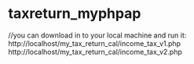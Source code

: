 # taxreturn_myphpap
//you can download in to your local machine and run it:
  http://localhost/my_tax_return_cal/income_tax_v1.php
  http://localhost/my_tax_return_cal/income_tax_v2.php

  
  <!-- Free Web Hosting Area
Welcome to Free Web Hosting Area!!

Contact Us
Account www.taxreturn.com was successfully activated.

ATTENTION!! We don't offer free domains, but free hosting for already registered domains!!! If you don't own www.taxreturn.com (yearly fee paid to a domain registrar), domain and any connected services will not work. To register a domain for a good price, please check our domain registration site https://www.protonhosting.com.
!! Set Nameservers to the following records, else your site and our services for your domain will not work !!

Primary Nameserver: ns1.freewha.com [69.197.166.35]
Secondary Nameserver: ns2.freewha.com [69.197.166.37]

Changes to DNS may take up to 24 hours, depending on location.

Add an index page (examples: index.html or index.php) and put your files directly on root. No public_html folder required.

MORE ATTENTION!! This page contains all details about your account. Save it now to your computer for further access, as we don't send a copy by email!

FreeWHA Control Panel
Always access your control panel using http://www.taxreturn.com/cpanel (or use http://doms.freewha.com/ until nameservers activation). This way you will be redirected to the proper server.

Log in using:

Username: www.taxreturn.com
Password: MoDn122112!

If you have accounts created on more than one server, see http://www.freewebhostingarea.com/members/.

Some scripts require server path. Yours is /home/vhosts/www.taxreturn.com.

Your Personal FTP Information
FTP Server/Host: www.taxreturn.com
FTP Login/Username: www.taxreturn.com
FTP PassWord: MoDn122112!

To upload your files, you may use free ftp programs like Filezilla, Cyberduck or WinSCP.

Or you may try our Web based FTP client, located at http://www.taxreturn.com/ftp/.

Once logged in, you will be able to create a new dir, new file, to upload a zip archive and have it unzipped automatically, to edit your files, to select files and download them as .zip, to copy, move, delete, rename, chmod (change permissions), search anything under your account, ability to see and edit dot files like .htaccess. With a normal ftp program you will not be able to do this. For a complete list of features see http://www.taxreturn.com/ftp/help.html.

MySQL database Information

At FreeWebHostingArea you may create as many accounts as you need with as many databases as you need.
There is no limit, but please do not abuse!
ATTENTION!!! MySQL databases must be created/activated @ FreeWHA Control Panel >> Hit Create DB button.

PhpMyAdmin (PMA) is a tool that will help you to administer your database. You don't have privileges to create a database with PMA because, as said before, databases must be created @ FreeWHA Control Panel using Create DB button.
phpMyAdmin is preinstalled at http://www.taxreturn.com/pma/. Log in using database username (which is a number), not with account username!!
Database details (database name, db username and db password) will be provided at Control Panel once you create the database.

Other features at FreeWHA Control Panel
Configure PHP
you may activate PHP and choose between PHP 5.6, 7.1, 7.2 or 7.3.

Reset Account

useful if you want to delete all files and databases under your account and start fresh.

Fix Ownership

when you unpack an archive or use other php scripts, some files are created with webserver permissions and you are no longer able to edit/delete them. This feature will fix permissions and you regain access to all files under your account.

We have full support for mod_rewrite or dot files (.htaccess, .htpasswd). But take care! A wrong .htaccess file may block your site and instead you will see a 500 internal server error.
Use a very hard to guess password to prevent your account being hacked and install only new and optimized scripts. Take care with full permissions 777! For security reasons, folders must have permissions 755 and files 644.
Copyright ©  Free Web Hosting Area. All rights reserved. -->
